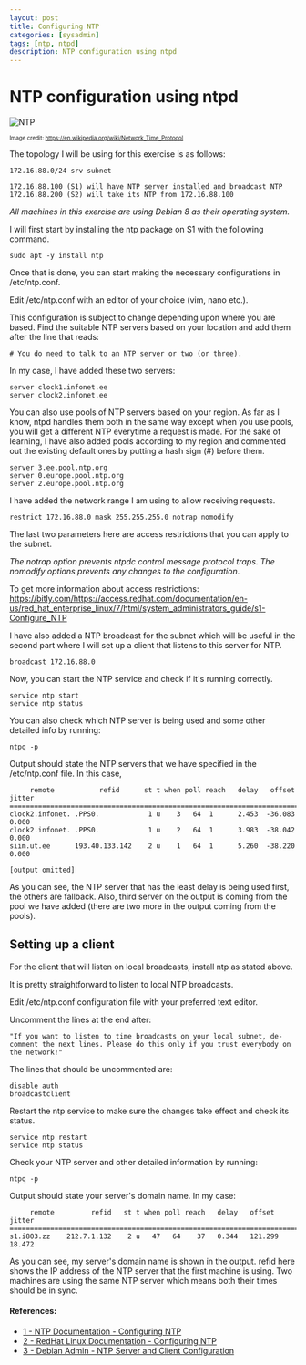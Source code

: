 ```yaml
---
layout: post
title: Configuring NTP
categories: [sysadmin]
tags: [ntp, ntpd]
description: NTP configuration using ntpd
---
```


NTP configuration using ntpd
======

![NTP](https://upload.wikimedia.org/wikipedia/commons/thumb/c/c9/Network_Time_Protocol_servers_and_clients.svg/350px-Network_Time_Protocol_servers_and_clients.svg.png)

<sub><sup>Image credit: https://en.wikipedia.org/wiki/Network_Time_Protocol<sub><sup>

The topology I will be using for this exercise is as follows:

```
172.16.88.0/24 srv subnet

172.16.88.100 (S1) will have NTP server installed and broadcast NTP
172.16.88.200 (S2) will take its NTP from 172.16.88.100
```

_All machines in this exercise are using Debian 8 as their operating system._ 

I will first start by installing the ntp package on S1 with the following command.

```
sudo apt -y install ntp
```

Once that is done, you can start making the necessary configurations in /etc/ntp.conf.

Edit /etc/ntp.conf with an editor of your choice (vim, nano etc.).

This configuration is subject to change depending upon where you are based. Find the suitable NTP servers based on your location and add them after the line that reads:

```
# You do need to talk to an NTP server or two (or three).
```

In my case, I have added these two servers:

```
server clock1.infonet.ee
server clock2.infonet.ee
```

You can also use pools of NTP servers based on your region. As far as I know, ntpd handles them both in the same way except when you use pools, you will get a different NTP everytime a request is made. For the sake of learning, I have also added pools according to my region and commented out the existing default ones by putting a hash sign (#) before them.

```
server 3.ee.pool.ntp.org
server 0.europe.pool.ntp.org
server 2.europe.pool.ntp.org
```

I have added the network range I am using to allow receiving requests.

```
restrict 172.16.88.0 mask 255.255.255.0 notrap nomodify
```

The last two parameters here are access restrictions that you can apply to the subnet.

_The notrap option prevents ntpdc control message protocol traps_. 
_The nomodify options prevents any changes to the configuration_.

To get more information about access restrictions: https://bitly.com/https://access.redhat.com/documentation/en-us/red_hat_enterprise_linux/7/html/system_administrators_guide/s1-Configure_NTP

I have also added a NTP broadcast for the subnet which will be useful in the second part where I will set up a client that listens to this server for NTP.

```
broadcast 172.16.88.0
```

Now, you can start the NTP service and check if it's running correctly.

```
service ntp start
service ntp status
```

You can also check which NTP server is being used and some other detailed info by running:

```
ntpq -p
```

Output should state the NTP servers that we have specified in the /etc/ntp.conf file. In this case,

```
     remote           refid      st t when poll reach   delay   offset  jitter
==============================================================================
clock2.infonet. .PPS0.	          1 u    3   64  1      2.453  -36.083   0.000
clock2.infonet. .PPS0.	          1 u    2   64  1      3.983  -38.042   0.000
siim.ut.ee      193.40.133.142	  2 u    1   64  1      5.260  -38.220   0.000

[output omitted]
```

As you can see, the NTP server that has the least delay is being used first, the others are fallback. Also, third server on the output is coming from the pool we have added (there are two more in the output coming from the pools). 

Setting up a client
------

For the client that will listen on local broadcasts, install ntp as stated above.
 
It is pretty straightforward to listen to local NTP broadcasts.

Edit /etc/ntp.conf configuration file with your preferred text editor.

Uncomment the lines at the end after:

```
"If you want to listen to time broadcasts on your local subnet, de-comment the next lines. Please do this only if you trust everybody on the network!"
```

The lines that should be uncommented are:

```
disable auth
broadcastclient
```

Restart the ntp service to make sure the changes take effect and check its status.

```
service ntp restart
service ntp status
```

Check your NTP server and other detailed information by running:

```
ntpq -p
```

Output should state your server's domain name. In my case:

```
     remote         refid   st t when poll reach   delay   offset  jitter
==============================================================================
s1.i803.zz    212.7.1.132    2 u   47   64    37   0.344   121.299 18.472
```

As you can see, my server's domain name is shown in the output. refid here shows the IP address of the NTP server that the first machine is using. Two machines are using the same NTP server which means both their times should be in sync.

#### References:
* [1 - NTP Documentation - Configuring NTP](https://support.ntp.org/bin/view/Support/ConfiguringNTP)
* [2 - RedHat Linux Documentation - Configuring NTP](https://access.redhat.com/documentation/en-us/red_hat_enterprise_linux/7/html/system_administrators_guide/s1-Configure_NTP)
* [3 - Debian Admin - NTP Server and Client Configuration](http://www.debianadmin.com/ntp-server-and-client-configuration-in-debian.html)



